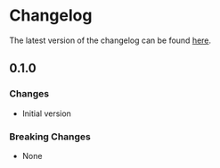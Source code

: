 # Changelog

The latest version of the changelog can be found [here](https://github.com/Azure/bicep-registry-modules/blob/main/avm/res/network/private-dns-zone/ptr/CHANGELOG.md).

## 0.1.0

### Changes

- Initial version

### Breaking Changes

- None
